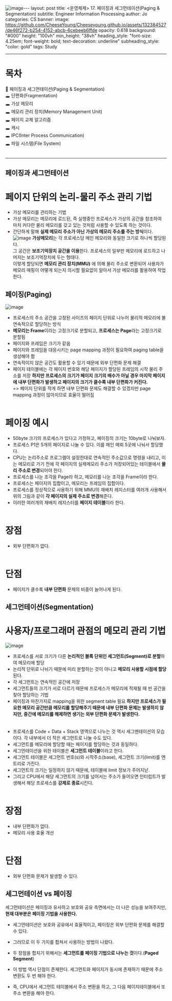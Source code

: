 ![image](https://github.com/CheeseYoung/Cheeseyoung.github.io/assets/132384527/41a74083-e201-40e1-a225-567ec9374c02)---
layout: post
title: <운영체제> 17. 페이징과 세그먼테이션(Paging & Segmentation)
subtitle: Engineer Information Processing
author: Jo
categories: CS
banner:
  image: https://github.com/CheeseYoung/Cheeseyoung.github.io/assets/132384527/de46f272-b254-4152-abcb-6cebeeb6ffde
  opacity: 0.618
  background: "#000"
  height: "100vh"
  min_height: "38vh"
  heading_style: "font-size: 4.25em; font-weight: bold; text-decoration: underline"
  subheading_style: "color: gold"
tags: Study

---

# 목차
📌 페이징과 세그먼테이션(Paging & Segmentation) <br>
🕳 단편화(Fragmentation) <br>
🕳 가상 메모리 <br>
🕳 메모리 관리 장치(Memory Management Unit) <br>
🕳 페이지 교체 알고리즘 <br>
🕳 캐시 <br>
🕳 IPC(Inter Process Communication) <br>
🕳 파일 시스템(File System) <br>
<br>
<hr>

## 페이징과 세그먼테이션
# 페이지 단위의 논리-물리 주소 관리 기법
- 가상 메모리를 관리하는 기법
- 가상 메모리는 메모리에 로드된, 즉 실행중인 프로세스가 가상의 공간을 참조하여 마치 커다란 물리 메모리를 갖고 있는 것처럼 사용할 수 있도록 하는 것이다.
- 간단하게 말해 **실제 메모리 주소가 아닌 가상의 메모리 주소를 주는 방식**이다.
![image](https://github.com/CheeseYoung/Cheeseyoung.github.io/assets/132384527/7388ab67-0cbd-4e18-a081-9692cf6a452c)
**가상메모리**는 각 프로세스당 메인 메모리와 동일한 크기로 하나씩 할당된다. <br>
그 공간은 **보조기억장치 공간을 이용**한다. 프로세스의 일부만 메모리에 로드하고 나머지는 보조기억장치에 두는 형태다. <br>
이렇게 할당되면 **메모리 관리 장치(MMU)** 에 의해 물리 주소로 변환되어 사용자가 메모리 매핑이 어떻게 되는지 의시할 필요없이 알아서 가상 메모리를 활용하여 작업한다.


## 페이징(Paging)
![image](https://github.com/CheeseYoung/Cheeseyoung.github.io/assets/132384527/de46f272-b254-4152-abcb-6cebeeb6ffde)
- 프로세스의 주소 공간을 고정된 사이즈의 페이지 단위로 나누어 물리적 메모리에 불연속적으로 할당하는 방식
- **메모리는 Frame**이라는 고정크기로 분할되고, **프로세스는 Page**라는 고정크기로 분할됨
- 페이지와 프레임은 크기가 같음
- 페이지와 프레임을 대응시키는 page mapping 과정이 필요하여 paging table을 생성해야 함
- 연속적이지 않은 공간도 활용할 수 있기 때문에 외부 단편화 문제 해결
- 페이지 테이블에는 각 페이지 번호와 해당 페이지가 할당된 프레임의 시작 물리 주소를 저장
**하지만 프로세스의 크기가 페이지 크기의 배수가 아닐 경우 마지막 페이지에 내부 단편화가 발생하고 페이지의 크기가 클수록 내부 단편화가 커진다.** <br>
  => 페이지 단위를 작게 하면 내부 단편화 문제도 해결할 수 있겠지만 page mapping 과정이 많아지므로 효율이 떨어짐
<br><br>
# 페이징 예시
- 50byte 크기의 프로세스가 있다고 가정하고, 페이징의 크기는 10byte로 나눠보자.
- 프로세스 P1은 5개의 페이지로 나눌 수 있다. 이를 메인 메뢰 5곳에 나눠서 할당했다.
- CPU는 논리주소로 프로그램이 설정한대로 연속적인 주소값으로 명령을 내리고, 이는 메모리로 가기 전에 각 페이지의 실제메모리 주소가 저장되어있는 테이블에서 **물리 주소로 변경**되어야 한다.
- 프로세스를 나눈 조각을 Page라 하고, 메모리를 나눈 조각을 Frame이라 한다.
- 프로세스는 페이지의 집합이고, 메모리는 프레임의 집합이다.
- 프로세스를 정상적으로 사용하기 위해 MMU의 재배치 레지스터를 여러개 사용해서 위의 그림과 같이 **각 페이지의 실제 주소로 변경**해준다.
- 이러한 여러개의 재배치 레지스터를 **페이지 테이블**이라 한다.
<br><br>
# 장점
- 외부 단편화가 없다.
<br><br>
# 단점
- 페이지가 클수록 **내부 단편화** 문제의 비중이 늘어나게 된다.


## 세그먼테이션(Segmentation)
# 사용자/프로그래머 관점의 메모리 관리 기법
![image](https://github.com/CheeseYoung/Cheeseyoung.github.io/assets/132384527/b3f57132-3f8b-46be-9d32-dccb34333f83)
- 프로세스를 서로 크기가 다른 **논리적인 블록 단위인 세그먼트(Segment)로 분할**하여 메모리에 할당
- 논리적 단위로 나뉘기 때문에 미리 분할하는 것이 아니고 **메모리 사용할 시점에 할당**된다.
- 각 세그먼트는 연속적인 공간에 저장
- 세그먼트들의 크기가 서로 다르기 때문에 프로세스가 메모리에 적재될 때 빈 공간을 찾아 할당하는 기법
- 페이징과 마찬가지로 mapping을 위한 segment table 필요
**하지만 프로세스가 필요한 메모리 공간만큼 메모리를 할당해주기 때문에 내부 단편화 문제는 발생하지 않지만, 중간에 메모리를 해제하면 생기는 외부 단편화 문제가 발생한다.** <br>
<br><br>
- 프로세스를 Code + Data + Stack 영역으로 나누는 것 역시 세그멘테이션의 모습이다. 각 내부에서 더 작은 세그먼트로 나눌 수도 있다.
- 세그먼트를 메모리에 할당할 때는 페이지를 할당하는 것과 동일하다.
- 세그먼테이션을 위한 테이블은 **세그먼트 테이블**이라고 한다.
- 세그먼트 테이블은 세그먼트 번호(s)와 시작주소(base), 세그먼트 크기(limit)를 엔트리로 가진다.
- 세그먼트의 크기는 일정하지 않기 때문에, 테이블에 limit 정보가 주어지낟.
- 그리고 CPU에서 해당 세그먼트의 크기를 넘어서는 주소가 들어오면 인터럽트가 발생해서 해당 프로세스를 **강제로 종료**시킨다.
<br><br>
# 장점
- 내부 단편화가 없다.
- 메모리 사용 효율 개선
<br><br>
# 단점
- 외부 단편화 문제가 발생할 수 있다.


## 세그먼테이션 vs 페이징
세그먼테이션은 페이징과 유사하고 보호와 공유 측면에서는 더 나은 성능을 보여주지만, **현재 대부분은 페이징 기법을 사용한다.** <br>

- 세그먼테이션은 보호와 공유에서 효율적이고, 페이징은 외부 단편화 문제를 해결할 수 있다.
- 그러므로 이 두 가지를 합쳐서 사용하는 방법이 나왔다.
- 두 장점을 합치기 위해서는 **세그먼트를 페이징 기법으로 나누는 것**이다.(**Paged Segment**)

- 이 방법 역시 단점이 존재한다. 세그먼트와 페이지가 동시에 존재하기 때문에 주소 변환도 두 번 해야 한다.
- 즉, CPU에서 세그먼트 테이블에서 주소 변환을 하고, 그 다음 페이지테이블에서 또 주소 변환을 해야 한다.






















